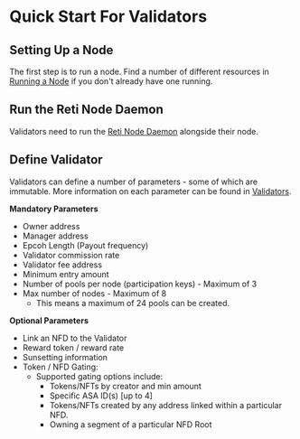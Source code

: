 # Quick Start For Validators

## Setting Up a Node

The first step is to run a node. Find a number of different resources in [Running a Node](../resources/running-a-node.md) if you don't already have one running.

## Run the Reti Node Daemon

Validators need to run the [Reti Node Daemon](../technical-implementation/reti-node-daemon/) alongside their node.

## Define Validator

Validators can define a number of parameters - some of which are immutable. More information on each parameter can be found in [Validators](../core-concepts/validators.md).

**Mandatory Parameters**

* Owner address
* Manager address
* Epcoh Length (Payout frequency)
* Validator commission rate
* Validator fee address
* Minimum entry amount
* Number of pools per node (participation keys) - Maximum of 3
* Max number of nodes - Maximum of 8
  * This means a maximum of 24 pools can be created.

**Optional Parameters**

* Link an NFD to the Validator
* Reward token / reward rate
* Sunsetting information
* Token / NFD Gating:
  * Supported gating options include:
    * Tokens/NFTs by creator and min amount
    * Specific ASA ID(s) \[up to 4]
    * Tokens/NFTs created by any address linked within a particular NFD.
    * Owning a segment of a particular NFD Root

